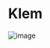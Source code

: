 # Klem
![image](https://user-images.githubusercontent.com/16209371/86463087-27f88d80-bd2d-11ea-97c3-e420f73fba03.png)
